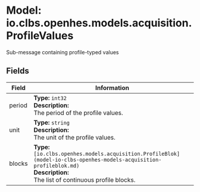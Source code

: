 # Model: io.clbs.openhes.models.acquisition.ProfileValues

Sub-message containing profile-typed values

## Fields

| Field | Information |
| --- | --- |
| period | <b>Type:</b> `int32`<br><b>Description:</b><br>The period of the profile values. |
| unit | <b>Type:</b> `string`<br><b>Description:</b><br>The unit of the profile values. |
| blocks | <b>Type:</b> `[io.clbs.openhes.models.acquisition.ProfileBlok](model-io-clbs-openhes-models-acquisition-profileblok.md)`<br><b>Description:</b><br>The list of continuous profile blocks. |

